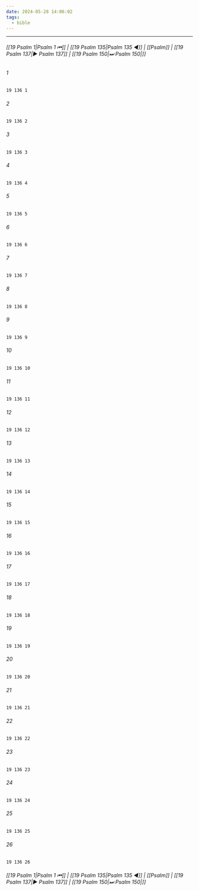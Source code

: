 ```yaml
---
date: 2024-05-28 14:06:02
tags:
  - bible
---
```

___

###### [[19 Psalm 1|Psalm 1 ⏮]] | [[19 Psalm 135|Psalm 135 ◀]] | [[Psalm]] | [[19 Psalm 137|▶ Psalm 137]] | [[19 Psalm 150|⏭ Psalm 150|]]

###### 1
``` verse
19 136 1 
```
###### 2
``` verse
19 136 2 
```
###### 3
``` verse
19 136 3 
```
###### 4
``` verse
19 136 4 
```
###### 5
``` verse
19 136 5 
```
###### 6
``` verse
19 136 6 
```
###### 7
``` verse
19 136 7 
```
###### 8
``` verse
19 136 8 
```
###### 9
``` verse
19 136 9 
```
###### 10
``` verse
19 136 10 
```
###### 11
``` verse
19 136 11 
```
###### 12
``` verse
19 136 12 
```
###### 13
``` verse
19 136 13 
```
###### 14
``` verse
19 136 14 
```
###### 15
``` verse
19 136 15 
```
###### 16
``` verse
19 136 16 
```
###### 17
``` verse
19 136 17 
```
###### 18
``` verse
19 136 18 
```
###### 19
``` verse
19 136 19 
```
###### 20
``` verse
19 136 20 
```
###### 21
``` verse
19 136 21 
```
###### 22
``` verse
19 136 22 
```
###### 23
``` verse
19 136 23 
```
###### 24
``` verse
19 136 24 
```
###### 25
``` verse
19 136 25 
```
###### 26
``` verse
19 136 26 
```

###### [[19 Psalm 1|Psalm 1 ⏮]] | [[19 Psalm 135|Psalm 135 ◀]] | [[Psalm]] | [[19 Psalm 137|▶ Psalm 137]] | [[19 Psalm 150|⏭ Psalm 150|]]

